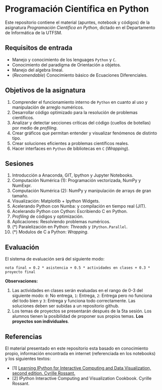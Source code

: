 # Programación Científica en Python

Este repositorio contiene el material (apuntes, notebook y códigos) de la asignatura _Programación Científica en Python_, dictado en el Departamento de Informática de la UTFSM.

## Requisitos de entrada
* Manejo y conocimiento de los lenguages `Python` y `C`.
* Conocimiento del paradigma de Orientación a objetos.
* Manejo del algebra lineal.
* (_Recomendable_) Conocimiento básico de Ecuaciones Diferenciales.

## Objetivos de la asignatura
1. Comprender el funcionamiento interno de `Python` en cuanto al uso y manipulación de arreglo numéricos.
2. Desarrollar código optimizado para la resolución de problemas científicos.
3. Analizar y detectar secciones críticas del código (cuellos de botellas) por medio de _profiling_.
4. Crear gráficos que permitan entender y visualizar fenómenos de distinto tipo.
5. Crear soluciones eficientes a problemas científicos reales.
6. Hacer interfaces en `Python` de bibliotecas en `C` (_Wrapping_).

## Sesiones
1. Introducción a Anaconda, GIT, Ipython y Jupyter Notebooks.
2. Computación Numérica (1): Programación vectorizada, NumPy y NumExpr.
3. Computación Numérica (2): NumPy y manipulación de arrays de gran tamaño.
4. Visualización: Matplotlib + Ipython Widgets.
5. Acelerando Python con Numba: y compilación en tiempo real (JIT). 
6. Acelerando Python con Cython: Escribiendo C en Python. 
7. _Profiling_ de códigos y optimización.
8. Aplicaciones: Resolviendo problemas numéricos.
9. (*) Paralelización en Python: _Threads_ y `IPython.Parallel`.  
10. (*) Modulos de C a Python: _Wrapping_.

## Evaluación
 
El sistema de evaluación será del siguiente modo: 

`nota final = 0.2 * asistencia + 0.5 * actividades en clases + 0.3 * proyecto final`

__Observaciones:__
1. Las actividades en clases serán evaluadas en el rango de 0-3 del siguiente modo: `0`: No entrega, `1`: Entrega, `2`: Entrega pero no funciona del todo bien y `3`: Entrega y funciona todo correctamente. Las soluciones deben ser subidas a un repositorio github.
2. Los temas de proyectos se presentarán después de la 5ta sesión. Los alumnos tienen la posibilidad de proponer sus propios temas. __Los proyectos son individuales__.


## Referencias
El material presentado en este repositorio esta basado en conocimiento propio, información encontrada en internet (referenciada en los notebooks) y los siguientes textos:

* [1] [Learning IPython for Interactive Computing and Data Visualization, second edition. Cyrille Rossant.](https://www.packtpub.com/big-data-and-business-intelligence/learning-ipython-interactive-computing-and-data-visualization-sec)
* [2] IPython Interactive Computing and Visualization Cookbook. Cyrille Rossant.
